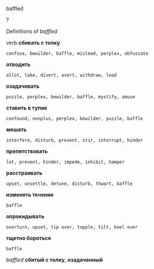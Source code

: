 baffled

?


Definitions of _baffled_

verb
**сбивать с толку**

    confuse, bewilder, baffle, mislead, perplex, obfuscate
**отводить**

    allot, take, divert, avert, withdraw, lead
**озадачивать**

    puzzle, perplex, bewilder, baffle, mystify, amuse
**ставить в тупик**

    confound, nonplus, perplex, bewilder, puzzle, baffle
**мешать**

    interfere, disturb, prevent, stir, interrupt, hinder
**препятствовать**

    let, prevent, hinder, impede, inhibit, hamper
**расстраивать**

    upset, unsettle, detune, disturb, thwart, baffle
**изменять течение**

    baffle
**опрокидывать**

    overturn, upset, tip over, topple, tilt, keel over
**тщетно бороться**

    baffle

_baffled_
**сбитый с толку**, **озадаченный**